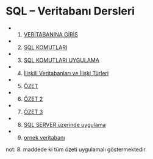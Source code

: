 # SQL – Veritabanı Dersleri

- 1.  [VERİTABANINA GİRİS](veritabanina-giris.md)
- 2.  [SQL KOMUTLARI](sql-komutlari.md)
- 3.  [SQL KOMUTLARI UYGULAMA](sql-komutlari-uygulama.md)

- 4.  [İlişkili Veritabanları ve İlişki Türleri](İlişkili-Veritabanları-ve-İlişki-Türleri.md)

- 5.  [ÖZET](ozet.md)
- 6.  [ÖZET 2](ozet-2.md)
- 7.  [ÖZET 3](ozet-3.md)


- 8.  [SQL SERVER üzerinde uygulama](uygulama.md)
- 9. [ornek veritabanı](ornek-data.sql)


not: 8. maddede ki tüm özeti uygulamalı göstermektedir.
